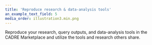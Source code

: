 ```yaml
---
title: 'Reproduce research & data-analysis tools'
an_example_text_field: 5
media_order: illustration3.min.png
---
```


Reproduce your research, query outputs, and data-analysis tools in the CADRE Marketplace and utilize the tools and research others share.